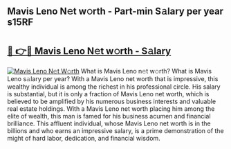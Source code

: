 ## Mavis Leno N𝚎t w𝚘rth - Part-min S𝚊lary per year s15RF

# <h2><a href="http://gc1qnzz.nevu.top/?p=Mavis+Leno">🔗 👉🔴 Mavis Leno N𝚎t w𝚘rth - S𝚊lary</a></h2>

[![Mavis Leno N𝚎t W𝚘rth](https://i.imgur.com/Oavwk0R.jpeg)](http://gc1qnzz.nevu.top/?p=Mavis+Leno)
What is Mavis Leno n𝚎t w𝚘rth? What is Mavis Leno s𝚊lary per year?
With a Mavis Leno net worth that is impressive, this wealthy individual is among the richest in his professional circle. His salary is substantial, but it is only a fraction of Mavis Leno net worth, which is believed to be amplified by his numerous business interests and valuable real estate holdings. With a Mavis Leno net worth placing him among the elite of wealth, this man is famed for his business acumen and financial brilliance. This affluent individual, whose Mavis Leno net worth is in the billions and who earns an impressive salary, is a prime demonstration of the might of hard labor, dedication, and financial wisdom.
